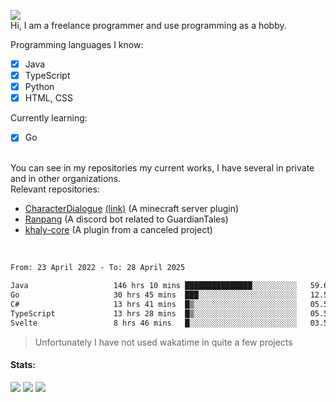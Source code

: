 ![](https://komarev.com/ghpvc/?username=iAtog&color=brightgreen) <br>
Hi, I am a freelance programmer and use programming as a hobby.<br>

Programming languages I know:
- [x] Java
- [x] TypeScript
- [x] Python
- [x] HTML, CSS

Currently learning:
- [x] Go
<br>
You can see in my repositories my current works, I have several in private and in other organizations.<br>
Relevant repositories:<br>

* [CharacterDialogue](https://github.com/iAtog/character-dialogue) [(link)](https://www.spigotmc.org/resources/95868/) (A minecraft server plugin)
* [Ranpang](https://github.com/iAtog/Ranpang) (A discord bot related to GuardianTales)
* [khaly-core](https://github.com/KhalyRPG/rpg) (A plugin from a canceled project)
<br>

<!--START_SECTION:waka-->

```txt
From: 23 April 2022 - To: 28 April 2025

Java                   146 hrs 10 mins ███████████████░░░░░░░░░░   59.60 %
Go                     30 hrs 45 mins  ███░░░░░░░░░░░░░░░░░░░░░░   12.54 %
C#                     13 hrs 41 mins  █▒░░░░░░░░░░░░░░░░░░░░░░░   05.58 %
TypeScript             13 hrs 28 mins  █▒░░░░░░░░░░░░░░░░░░░░░░░   05.50 %
Svelte                 8 hrs 46 mins   █░░░░░░░░░░░░░░░░░░░░░░░░   03.58 %
```

<!--END_SECTION:waka-->
> Unfortunately I have not used wakatime in quite a few projects
#### Stats:
![](https://github-profile-summary-cards.vercel.app/api/cards/profile-details?username=iAtog&theme=github_dark)
![](https://github-profile-summary-cards.vercel.app/api/cards/stats?username=iAtog&theme=github_dark)
![](https://github-profile-summary-cards.vercel.app/api/cards/repos-per-language?username=iAtog&theme=github_dark) 
